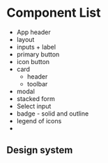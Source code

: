 # Component List

- App header
- layout
- inputs + label
- primary button
- icon button
- card
  - header
  - toolbar
- modal
- stacked form
- Select input
- badge - solid and outline
- legend of icons
-

## Design system
